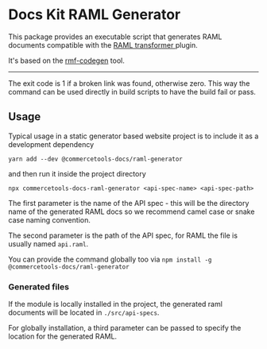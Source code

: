 # Docs Kit RAML Generator

This package provides an executable script that generates RAML documents compatible with the [RAML transformer ](https://www.npmjs.com/package/@commercetools-docs/gatsby-transformer-raml) plugin.

It's based on the [rmf-codegen](https://github.com/vrapio/rmf-codegen) tool.

---

The exit code is 1 if a broken link was found, otherwise zero. This way the command can be used directly in build scripts to have the build fail or pass.

## Usage

Typical usage in a static generator based website project is to include it as a development dependency

`yarn add --dev @commercetools-docs/raml-generator`

and then run it inside the project directory

`npx commercetools-docs-raml-generator <api-spec-name> <api-spec-path>`

The first parameter is the name of the API spec - this will be the directory name of the generated RAML docs so we recommend camel case or snake case naming convention.

The second parameter is the path of the API spec, for RAML the file is usually named `api.raml`.

You can provide the command globally too via `npm install -g @commercetools-docs/raml-generator`

### Generated files

If the module is locally installed in the project, the generated raml documents will be located in `./src/api-specs`.

For globally installation, a third parameter can be passed to specify the location for the generated RAML.
